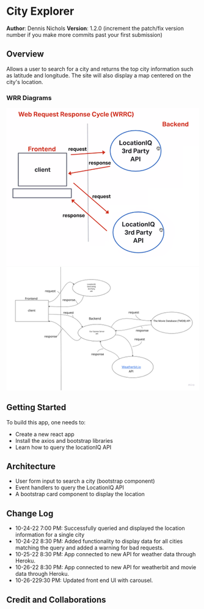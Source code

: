 # City Explorer

**Author**: Dennis Nichols
**Version**: 1.2.0 (increment the patch/fix version number if you make more commits past your first submission)

## Overview

Allows a user to search for a city and returns the top city information such as latitude and longitude. The site will also display a map centered on the city's location.

### WRR Diagrams

![Diagram](./public/images/WRR_day_1.png)
![Diagramday 3](./public/images/diagram_day_3.png)

## Getting Started

To build this app, one needs to:

- Create a new react app
- Install the axios and bootstrap libraries
- Learn how to query the locationIQ API

## Architecture

- User form input to search a city (bootstrap component)
- Event handlers to query the LocationIQ API
- A bootstrap card component to display the location

## Change Log

- 10-24-22 7:00 PM: Successfully queried and displayed the location information for a single city
- 10-24-22 8:30 PM: Added functionality to display data for all cities matching the query and added a warning for bad requests.
- 10-25-22 8:30 PM: App connected to new API for weather data through Heroku.
- 10-26-22 8:30 PM: App connected to new API for weatherbit and movie data through Heroku.
- 10-26-229:30 PM: Updated front end UI with carousel.

## Credit and Collaborations

